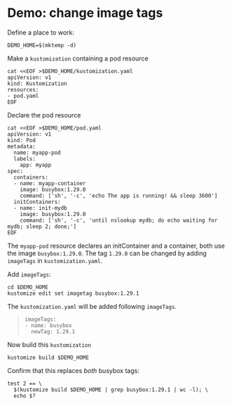 # Demo: change image tags


Define a place to work:

<!-- @makeWorkplace @test -->
```
DEMO_HOME=$(mktemp -d)
```

Make a `kustomization` containing a pod resource

<!-- @createKustomization @test -->
```
cat <<EOF >$DEMO_HOME/kustomization.yaml
apiVersion: v1
kind: Kustomization
resources:
- pod.yaml
EOF
```

Declare the pod resource

<!-- @createDeployment @test -->
```
cat <<EOF >$DEMO_HOME/pod.yaml
apiVersion: v1
kind: Pod
metadata:
  name: myapp-pod
  labels:
    app: myapp
spec:
  containers:
  - name: myapp-container
    image: busybox:1.29.0
    command: ['sh', '-c', 'echo The app is running! && sleep 3600']
  initContainers:
  - name: init-mydb
    image: busybox:1.29.0
    command: ['sh', '-c', 'until nslookup mydb; do echo waiting for mydb; sleep 2; done;']
EOF
```

The `myapp-pod` resource declares an initContainer and a container, both use the image `busybox:1.29.0`.
The tag `1.29.0` can be changed by adding `imageTags` in `kustomization.yaml`.


Add `imageTags`:
<!-- @addImageTags @test -->
```
cd $DEMO_HOME
kustomize edit set imagetag busybox:1.29.1
```

The `kustomization.yaml` will be added following `imageTags`.
> ```
> imageTags:
> - name: busybox
>   newTag: 1.29.1
> ```

Now build this `kustomization`
<!-- @kustomizeBuild @test -->
```
kustomize build $DEMO_HOME
```

Confirm that this replaces _both_ busybox tags:

<!-- @confirmTags @test -->
```
test 2 == \
  $(kustomize build $DEMO_HOME | grep busybox:1.29.1 | wc -l); \
  echo $?
```
